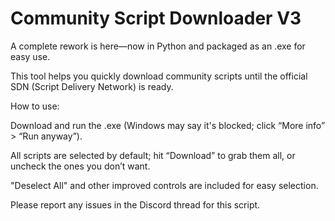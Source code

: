 # Community Script Downloader V3

A complete rework is here—now in Python and packaged as an .exe for easy use.

This tool helps you quickly download community scripts until the official SDN (Script Delivery Network) is ready.


How to use:

Download and run the .exe (Windows may say it's blocked; click “More info” > “Run anyway”).

All scripts are selected by default; hit “Download” to grab them all, or uncheck the ones you don’t want.

"Deselect All" and other improved controls are included for easy selection.


Please report any issues in the Discord thread for this script.
